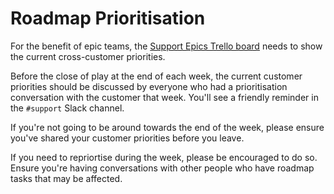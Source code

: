 # Roadmap Prioritisation

For the benefit of epic teams, the [Support Epics Trello board](https://trello.com/b/fXZz8YC3/support-epics) needs to show the current cross-customer priorities.

Before the close of play at the end of each week, the current customer priorities should be discussed by everyone who had a prioritisation conversation with the customer that week. You'll see a friendly reminder in the `#support` Slack channel.

If you're not going to be around towards the end of the week, please ensure you've shared your customer priorities before you leave.

If you need to repriortise during the week, please be encouraged to do so. Ensure you're having conversations with other people who have roadmap tasks that may be affected.
